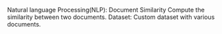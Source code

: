 Natural language Processing(NLP): Document Similarity
    Compute the similarity between two documents.
    Dataset: Custom dataset with various documents.